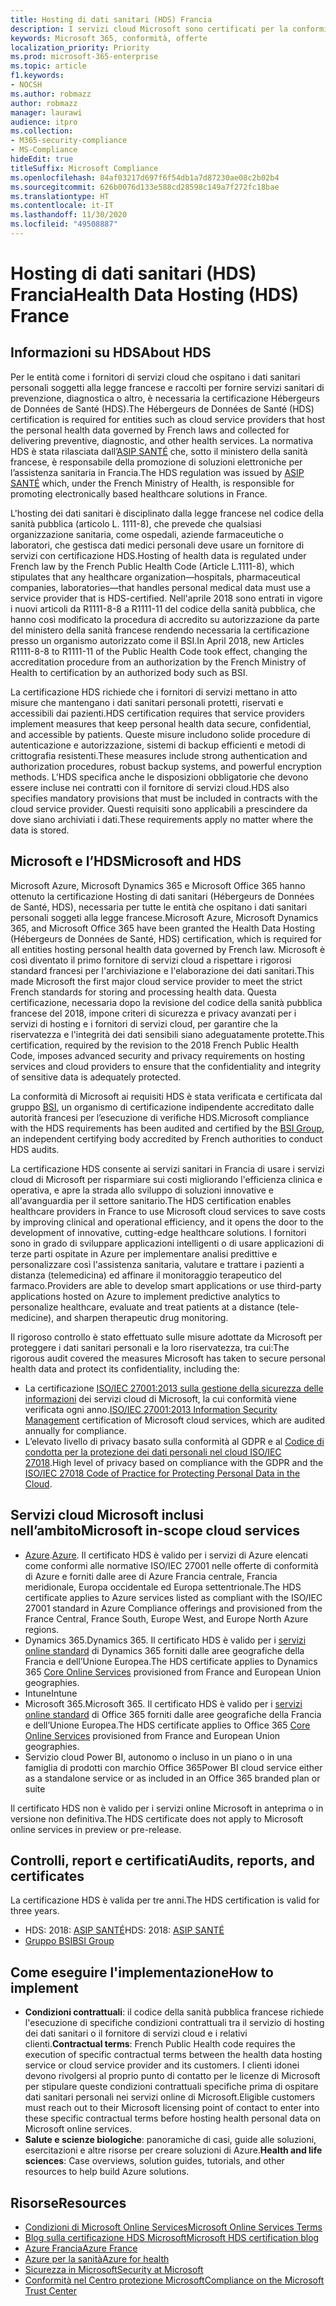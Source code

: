 ```yaml
---
title: Hosting di dati sanitari (HDS) Francia
description: I servizi cloud Microsoft sono certificati per la conformità alle normative sull'hosting di dati sanitari (Hébergeurs de Données de Santé).
keywords: Microsoft 365, conformità, offerte
localization_priority: Priority
ms.prod: microsoft-365-enterprise
ms.topic: article
f1.keywords:
- NOCSH
ms.author: robmazz
author: robmazz
manager: laurawi
audience: itpro
ms.collection:
- M365-security-compliance
- MS-Compliance
hideEdit: true
titleSuffix: Microsoft Compliance
ms.openlocfilehash: 84af03217d697f6f54db1a7d87230ae08c2b02b4
ms.sourcegitcommit: 626b0076d133e588cd28598c149a7f272fc18bae
ms.translationtype: HT
ms.contentlocale: it-IT
ms.lasthandoff: 11/30/2020
ms.locfileid: "49508887"
---
```

# <a name="health-data-hosting-hds-france"></a><span data-ttu-id="f360b-104">Hosting di dati sanitari (HDS) Francia</span><span class="sxs-lookup"><span data-stu-id="f360b-104">Health Data Hosting (HDS) France</span></span>

## <a name="about-hds"></a><span data-ttu-id="f360b-105">Informazioni su HDS</span><span class="sxs-lookup"><span data-stu-id="f360b-105">About HDS</span></span>

<span data-ttu-id="f360b-106">Per le entità come i fornitori di servizi cloud che ospitano i dati sanitari personali soggetti alla legge francese e raccolti per fornire servizi sanitari di prevenzione, diagnostica o altro, è necessaria la certificazione Hébergeurs de Données de Santé (HDS).</span><span class="sxs-lookup"><span data-stu-id="f360b-106">The Hébergeurs de Données de Santé (HDS) certification is required for entities such as cloud service providers that host the personal health data governed by French laws and collected for delivering preventive, diagnostic, and other health services.</span></span> <span data-ttu-id="f360b-107">La normativa HDS è stata rilasciata dall’[ASIP SANTÉ](https://esante.gouv.fr/) che, sotto il ministero della sanità francese, è responsabile della promozione di soluzioni elettroniche per l’assistenza sanitaria in Francia.</span><span class="sxs-lookup"><span data-stu-id="f360b-107">The HDS regulation was issued by [ASIP SANTÉ](https://esante.gouv.fr/) which, under the French Ministry of Health, is responsible for promoting electronically based healthcare solutions in France.</span></span>

<span data-ttu-id="f360b-108">L'hosting dei dati sanitari è disciplinato dalla legge francese nel codice della sanità pubblica (articolo L. 1111-8), che prevede che qualsiasi organizzazione sanitaria, come ospedali, aziende farmaceutiche o laboratori, che gestisca dati medici personali deve usare un fornitore di servizi con certificazione HDS.</span><span class="sxs-lookup"><span data-stu-id="f360b-108">Hosting of health data is regulated under French law by the French Public Health Code (Article L.1111-8), which stipulates that any healthcare organization—hospitals, pharmaceutical companies, laboratories—that handles personal medical data must use a service provider that is HDS-certified.</span></span> <span data-ttu-id="f360b-109">Nell'aprile 2018 sono entrati in vigore i nuovi articoli da R1111-8-8 a R1111-11 del codice della sanità pubblica, che hanno così modificato la procedura di accredito su autorizzazione da parte del ministero della sanità francese rendendo necessaria la certificazione presso un organismo autorizzato come il BSI.</span><span class="sxs-lookup"><span data-stu-id="f360b-109">In April 2018, new Articles R1111-8-8 to R1111-11 of the Public Health Code took effect, changing the accreditation procedure from an authorization by the French Ministry of Health to certification by an authorized body such as BSI.</span></span>

<span data-ttu-id="f360b-110">La certificazione HDS richiede che i fornitori di servizi mettano in atto misure che mantengano i dati sanitari personali protetti, riservati e accessibili dai pazienti.</span><span class="sxs-lookup"><span data-stu-id="f360b-110">HDS certification requires that service providers implement measures that keep personal health data secure, confidential, and accessible by patients.</span></span> <span data-ttu-id="f360b-111">Queste misure includono solide procedure di autenticazione e autorizzazione, sistemi di backup efficienti e metodi di crittografia resistenti.</span><span class="sxs-lookup"><span data-stu-id="f360b-111">These measures include strong authentication and authorization procedures, robust backup systems, and powerful encryption methods.</span></span> <span data-ttu-id="f360b-112">L’HDS specifica anche le disposizioni obbligatorie che devono essere incluse nei contratti con il fornitore di servizi cloud.</span><span class="sxs-lookup"><span data-stu-id="f360b-112">HDS also specifies mandatory provisions that must be included in contracts with the cloud service provider.</span></span> <span data-ttu-id="f360b-113">Questi requisiti sono applicabili a prescindere da dove siano archiviati i dati.</span><span class="sxs-lookup"><span data-stu-id="f360b-113">These requirements apply no matter where the data is stored.</span></span>

## <a name="microsoft-and-hds"></a><span data-ttu-id="f360b-114">Microsoft e l’HDS</span><span class="sxs-lookup"><span data-stu-id="f360b-114">Microsoft and HDS</span></span>

<span data-ttu-id="f360b-115">Microsoft Azure, Microsoft Dynamics 365 e Microsoft Office 365 hanno ottenuto la certificazione Hosting di dati sanitari (Hébergeurs de Données de Santé, HDS), necessaria per tutte le entità che ospitano i dati sanitari personali soggeti alla legge francese.</span><span class="sxs-lookup"><span data-stu-id="f360b-115">Microsoft Azure, Microsoft Dynamics 365, and Microsoft Office 365 have been granted the Health Data Hosting (Hébergeurs de Données de Santé, HDS) certification, which is required for all entities hosting personal health data governed by French law.</span></span> <span data-ttu-id="f360b-116">Microsoft è così diventato il primo fornitore di servizi cloud a rispettare i rigorosi standard francesi per l'archiviazione e l'elaborazione dei dati sanitari.</span><span class="sxs-lookup"><span data-stu-id="f360b-116">This made Microsoft the first major cloud service provider to meet the strict French standards for storing and processing health data.</span></span> <span data-ttu-id="f360b-117">Questa certificazione, necessaria dopo la revisione del codice della sanità pubblica francese del 2018, impone criteri di sicurezza e privacy avanzati per i servizi di hosting e i fornitori di servizi cloud, per garantire che la riservatezza e l'integrità dei dati sensibili siano adeguatamente protette.</span><span class="sxs-lookup"><span data-stu-id="f360b-117">This certification, required by the revision to the 2018 French Public Health Code, imposes advanced security and privacy requirements on hosting services and cloud providers to ensure that the confidentiality and integrity of sensitive data is adequately protected.</span></span>

<span data-ttu-id="f360b-118">La conformità di Microsoft ai requisiti HDS è stata verificata e certificata dal gruppo [BSI](https://www.bsigroup.com/fr-FR/), un organismo di certificazione indipendente accreditato dalle autorità francesi per l’esecuzione di verifiche HDS.</span><span class="sxs-lookup"><span data-stu-id="f360b-118">Microsoft compliance with the HDS requirements has been audited and certified by the [BSI Group](https://www.bsigroup.com/fr-FR/), an independent certifying body accredited by French authorities to conduct HDS audits.</span></span>

<span data-ttu-id="f360b-119">La certificazione HDS consente ai servizi sanitari in Francia di usare i servizi cloud di Microsoft per risparmiare sui costi migliorando l'efficienza clinica e operativa, e apre la strada allo sviluppo di soluzioni innovative e all'avanguardia per il settore sanitario.</span><span class="sxs-lookup"><span data-stu-id="f360b-119">The HDS certification enables healthcare providers in France to use Microsoft cloud services to save costs by improving clinical and operational efficiency, and it opens the door to the development of innovative, cutting-edge healthcare solutions.</span></span> <span data-ttu-id="f360b-120">I fornitori sono in grado di sviluppare applicazioni intelligenti o di usare applicazioni di terze parti ospitate in Azure per implementare analisi predittive e personalizzare così l'assistenza sanitaria, valutare e trattare i pazienti a distanza (telemedicina) ed affinare il monitoraggio terapeutico del farmaco.</span><span class="sxs-lookup"><span data-stu-id="f360b-120">Providers are able to develop smart applications or use third-party applications hosted on Azure to implement predictive analytics to personalize healthcare, evaluate and treat patients at a distance (tele-medicine), and sharpen therapeutic drug monitoring.</span></span>

<span data-ttu-id="f360b-121">Il rigoroso controllo è stato effettuato sulle misure adottate da Microsoft per proteggere i dati sanitari personali e la loro riservatezza, tra cui:</span><span class="sxs-lookup"><span data-stu-id="f360b-121">The rigorous audit covered the measures Microsoft has taken to secure personal health data and protect its confidentiality, including the:</span></span>

- <span data-ttu-id="f360b-122">La certificazione [ISO/IEC 27001:2013 sulla gestione della sicurezza delle informazioni](offering-iso-27001.md) dei servizi cloud di Microsoft, la cui conformità viene verificata ogni anno.</span><span class="sxs-lookup"><span data-stu-id="f360b-122">[ISO/IEC 27001:2013 Information Security Management](offering-iso-27001.md) certification of Microsoft cloud services, which are audited annually for compliance.</span></span>
- <span data-ttu-id="f360b-123">L’elevato livello di privacy basato sulla conformità al GDPR e al [Codice di condotta per la protezione dei dati personali nel cloud ISO/IEC 27018](offering-iso-27018.md).</span><span class="sxs-lookup"><span data-stu-id="f360b-123">High level of privacy based on compliance with the GDPR and the [ISO/IEC 27018 Code of Practice for Protecting Personal Data in the Cloud](offering-iso-27018.md).</span></span>

## <a name="microsoft-in-scope-cloud-services"></a><span data-ttu-id="f360b-124">Servizi cloud Microsoft inclusi nell’ambito</span><span class="sxs-lookup"><span data-stu-id="f360b-124">Microsoft in-scope cloud services</span></span>

- <span data-ttu-id="f360b-125">[Azure](https://aka.ms/AzureCompliance).</span><span class="sxs-lookup"><span data-stu-id="f360b-125">[Azure](https://aka.ms/AzureCompliance).</span></span> <span data-ttu-id="f360b-126">Il certificato HDS è valido per i servizi di Azure elencati come conformi alle normative ISO/IEC 27001 nelle offerte di conformità di Azure e forniti dalle aree di Azure Francia centrale, Francia meridionale, Europa occidentale ed Europa settentrionale.</span><span class="sxs-lookup"><span data-stu-id="f360b-126">The HDS certificate applies to Azure services listed as compliant with the ISO/IEC 27001 standard in Azure Compliance offerings and provisioned from the France Central, France South, Europe West, and Europe North Azure regions.</span></span>
- <span data-ttu-id="f360b-127">Dynamics 365.</span><span class="sxs-lookup"><span data-stu-id="f360b-127">Dynamics 365.</span></span> <span data-ttu-id="f360b-128">Il certificato HDS è valido per i [servizi online standard](https://aka.ms/Online-Services-Terms) di Dynamics 365 forniti dalle aree geografiche della Francia e dell’Unione Europea.</span><span class="sxs-lookup"><span data-stu-id="f360b-128">The HDS certificate applies to Dynamics 365 [Core Online Services](https://aka.ms/Online-Services-Terms) provisioned from France and European Union geographies.</span></span>
- <span data-ttu-id="f360b-129">Intune</span><span class="sxs-lookup"><span data-stu-id="f360b-129">Intune</span></span>
- <span data-ttu-id="f360b-130">Microsoft 365.</span><span class="sxs-lookup"><span data-stu-id="f360b-130">Microsoft 365.</span></span> <span data-ttu-id="f360b-131">Il certificato HDS è valido per i [servizi online standard](https://aka.ms/Online-Services-Terms) di Office 365 forniti dalle aree geografiche della Francia e dell’Unione Europea.</span><span class="sxs-lookup"><span data-stu-id="f360b-131">The HDS certificate applies to Office 365 [Core Online Services](https://aka.ms/Online-Services-Terms) provisioned from France and European Union geographies.</span></span>
- <span data-ttu-id="f360b-132">Servizio cloud Power BI, autonomo o incluso in un piano o in una famiglia di prodotti con marchio Office 365</span><span class="sxs-lookup"><span data-stu-id="f360b-132">Power BI cloud service either as a standalone service or as included in an Office 365 branded plan or suite</span></span>

<span data-ttu-id="f360b-133">Il certificato HDS non è valido per i servizi online Microsoft in anteprima o in versione non definitiva.</span><span class="sxs-lookup"><span data-stu-id="f360b-133">The HDS certificate does not apply to Microsoft online services in preview or pre-release.</span></span>

## <a name="audits-reports-and-certificates"></a><span data-ttu-id="f360b-134">Controlli, report e certificati</span><span class="sxs-lookup"><span data-stu-id="f360b-134">Audits, reports, and certificates</span></span>

<span data-ttu-id="f360b-135">La certificazione HDS è valida per tre anni.</span><span class="sxs-lookup"><span data-stu-id="f360b-135">The HDS certification is valid for three years.</span></span>

- <span data-ttu-id="f360b-136">HDS: 2018: [ASIP SANTÉ](https://esante.gouv.fr/)</span><span class="sxs-lookup"><span data-stu-id="f360b-136">HDS: 2018: [ASIP SANTÉ](https://esante.gouv.fr/)</span></span>
- [<span data-ttu-id="f360b-137">Gruppo BSI</span><span class="sxs-lookup"><span data-stu-id="f360b-137">BSI Group</span></span>](https://www.bsigroup.com/fr-FR/Nos-services/Certification/Recherche-dans-le-repertoire-des-certificats-et-des-clients/Resultats-de-la-recherche-dans-le-repertoire-des-certificats-et-des-clients/?searchkey=licence%3dHDS%2b701569%26company%3dMicrosoft%2bCorp&licencenumber=HDS%20701569)

## <a name="how-to-implement"></a><span data-ttu-id="f360b-138">Come eseguire l'implementazione</span><span class="sxs-lookup"><span data-stu-id="f360b-138">How to implement</span></span>

- <span data-ttu-id="f360b-139">**Condizioni contrattuali**: il codice della sanità pubblica francese richiede l'esecuzione di specifiche condizioni contrattuali tra il servizio di hosting dei dati sanitari o il fornitore di servizi cloud e i relativi clienti.</span><span class="sxs-lookup"><span data-stu-id="f360b-139">**Contractual terms**: French Public Health code requires the execution of specific contractual terms between the health data hosting service or cloud service provider and its customers.</span></span> <span data-ttu-id="f360b-140">I clienti idonei devono rivolgersi al proprio punto di contatto per le licenze di Microsoft per stipulare queste condizioni contrattuali specifiche prima di ospitare dati sanitari personali nei servizi online di Microsoft.</span><span class="sxs-lookup"><span data-stu-id="f360b-140">Eligible customers must reach out to their Microsoft licensing point of contact to enter into these specific contractual terms before hosting health personal data on Microsoft online services.</span></span>
- <span data-ttu-id="f360b-141">**Salute e scienze biologiche**: panoramiche di casi, guide alle soluzioni, esercitazioni e altre risorse per creare soluzioni di Azure.</span><span class="sxs-lookup"><span data-stu-id="f360b-141">**Health and life sciences**: Case overviews, solution guides, tutorials, and other resources to help build Azure solutions.</span></span>

## <a name="resources"></a><span data-ttu-id="f360b-142">Risorse</span><span class="sxs-lookup"><span data-stu-id="f360b-142">Resources</span></span>

- [<span data-ttu-id="f360b-143">Condizioni di Microsoft Online Services</span><span class="sxs-lookup"><span data-stu-id="f360b-143">Microsoft Online Services Terms</span></span>](https://aka.ms/Online-Services-Terms)
- [<span data-ttu-id="f360b-144">Blog sulla certificazione HDS Microsoft</span><span class="sxs-lookup"><span data-stu-id="f360b-144">Microsoft HDS certification blog</span></span>](https://news.microsoft.com/2018/11/06/microsoft-1er-acteur-majeur-du-cloud-public-a-etre-certifie-hebergeur-de-donnees-de-sante-en-france/)
- [<span data-ttu-id="f360b-145">Azure Francia</span><span class="sxs-lookup"><span data-stu-id="f360b-145">Azure France</span></span>](https://azure.microsoft.com/global-infrastructure/france/)
- [<span data-ttu-id="f360b-146">Azure per la sanità</span><span class="sxs-lookup"><span data-stu-id="f360b-146">Azure for health</span></span>](https://azure.microsoft.com/industries/healthcare/)
- [<span data-ttu-id="f360b-147">Sicurezza in Microsoft</span><span class="sxs-lookup"><span data-stu-id="f360b-147">Security at Microsoft</span></span>](https://www.microsoft.com/security)
- [<span data-ttu-id="f360b-148">Conformità nel Centro protezione Microsoft</span><span class="sxs-lookup"><span data-stu-id="f360b-148">Compliance on the Microsoft Trust Center</span></span>](https://www.microsoft.com/trust-center/compliance/compliance-overview)
